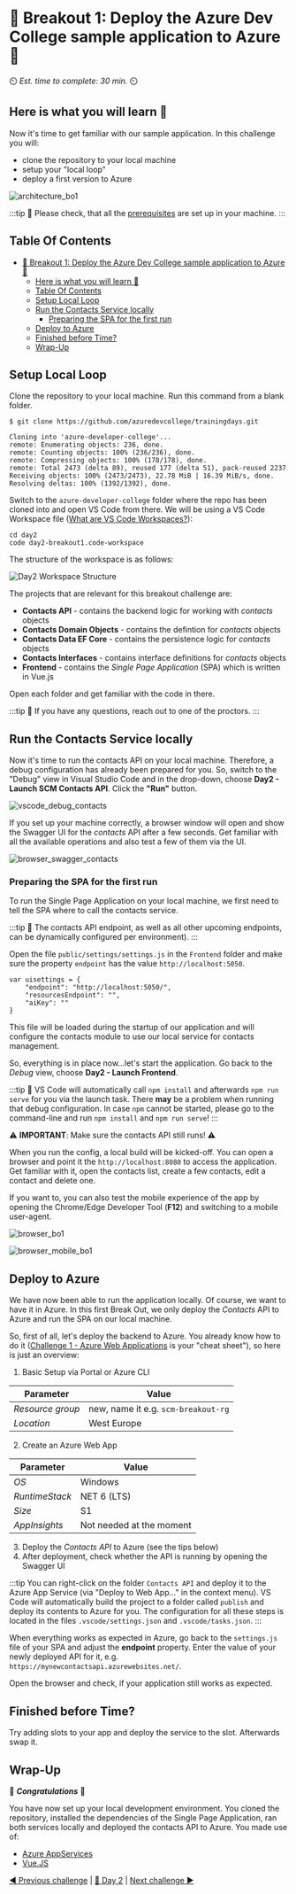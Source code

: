 # 💎 Breakout 1: Deploy the Azure Dev College sample application to Azure 💎

⏲️ _Est. time to complete: 30 min._ ⏲️

## Here is what you will learn 🎯

Now it's time to get familiar with our sample application. In this challenge you will:

- clone the repository to your local machine
- setup your "local loop"
- deploy a first version to Azure

![architecture_bo1](./images/architecture_bo1.png 'architecture_bo1')

:::tip
📝 Please check, that all the [prerequisites](00-challenge-setup.md) are set up in your machine.
:::

## Table Of Contents

- [💎 Breakout 1: Deploy the Azure Dev College sample application to Azure 💎](#-breakout-1-deploy-the-azure-dev-college-sample-application-to-azure-)
  - [Here is what you will learn 🎯](#here-is-what-you-will-learn-)
  - [Table Of Contents](#table-of-contents)
  - [Setup Local Loop](#setup-local-loop)
  - [Run the Contacts Service locally](#run-the-contacts-service-locally)
    - [Preparing the SPA for the first run](#preparing-the-spa-for-the-first-run)
  - [Deploy to Azure](#deploy-to-azure)
  - [Finished before Time?](#finished-before-time)
  - [Wrap-Up](#wrap-up)

## Setup Local Loop

Clone the repository to your local machine. Run this command from a blank folder.

```shell
$ git clone https://github.com/azuredevcollege/trainingdays.git

Cloning into 'azure-developer-college'...
remote: Enumerating objects: 236, done.
remote: Counting objects: 100% (236/236), done.
remote: Compressing objects: 100% (178/178), done.
remote: Total 2473 (delta 89), reused 177 (delta 51), pack-reused 2237
Receiving objects: 100% (2473/2473), 22.78 MiB | 16.39 MiB/s, done.
Resolving deltas: 100% (1392/1392), done.
```

Switch to the `azure-developer-college` folder where the repo has been cloned into and open VS Code from there. We will be using a VS Code Workspace file ([What are VS Code Workspaces?](https://code.visualstudio.com/docs/editor/workspaces#:~:text=1%20Configure%20settings%20that%20only%20apply%20to%20a,enable%20or%20disable%20extensions%20only%20for%20that%20workspace.)):

```shell
cd day2
code day2-breakout1.code-workspace
```

The structure of the workspace is as follows:

![Day2 Workspace Structure](./images/bo1_code.png 'bo1_code')

The projects that are relevant for this breakout challenge are:

- **Contacts API** - contains the backend logic for working with _contacts_ objects
- **Contacts Domain Objects** - contains the defintion for _contacts_ objects
- **Contacts Data EF Core** - contains the persistence logic for _contacts_ objects
- **Contacts Interfaces** - contains interface definitions for _contacts_ objects
- **Frontend** - contains the _Single Page Application_ (SPA) which is written in Vue.js

Open each folder and get familiar with the code in there.

:::tip
📝 If you have any questions, reach out to one of the proctors.
:::

## Run the Contacts Service locally

Now it's time to run the contacts API on your local machine. Therefore, a debug configuration has already been prepared for you. So, switch to the "Debug" view in Visual Studio Code and in the drop-down, choose **Day2 - Launch SCM Contacts API**. Click the **"Run"** button.

![vscode_debug_contacts](./images/vscode_debug_contacts.png 'vscode_debug_contacts')

If you set up your machine correctly, a browser window will open and show the Swagger UI for the _contacts_ API after a few seconds. Get familiar with all the available operations and also test a few of them via the UI.

![browser_swagger_contacts](./images/browser_swagger_contacts.png 'browser_swagger_contacts')

### Preparing the SPA for the first run

To run the Single Page Application on your local machine, we first need to tell the SPA where to call the contacts service.

:::tip
📝 The contacts API endpoint, as well as all other upcoming endpoints, can be dynamically configured per environment).
:::

Open the file `public/settings/settings.js` in the `Frontend` folder and make sure the property `endpoint` has the value `http://localhost:5050`.

```json{2}
var uisettings = {
    "endpoint": "http://localhost:5050/",
    "resourcesEndpoint": "",
    "aiKey": ""
}
```

This file will be loaded during the startup of our application and will configure the contacts module to use our local service for contacts management.

So, everything is in place now...let's start the application. Go back to the _Debug_ view, choose **Day2 - Launch Frontend**.

:::tip
📝 VS Code will automatically call `npm install` and afterwards `npm run serve` for you via the launch task. There **may** be a problem when running that debug configuration. In case `npm` cannot be started, please go to the command-line and run `npm install` and `npm run serve`!
:::

⚠ **IMPORTANT**: Make sure the contacts API still runs! ⚠

When you run the config, a local build will be kicked-off. You can open a browser and point it the `http://localhost:8080` to access the application. Get familiar with it, open the contacts list, create a few contacts, edit a contact and delete one.

If you want to, you can also test the mobile experience of the app by opening the Chrome/Edge Developer Tool (**F12**) and switching to a mobile user-agent.

![browser_bo1](./images/browser_bo1.png 'browser_bo1')

![browser_mobile_bo1](./images/browser_mobile_bo1.png 'browser_mobile_bo1')

## Deploy to Azure

We have now been able to run the application locally. Of course, we want to have it in Azure. In this first Break Out, we only deploy the _Contacts_ API to Azure and run the SPA on our local machine.

So, first of all, let's deploy the backend to Azure. You already know how to do it ([Challenge 1 - Azure Web Applications](./01-challenge-appservice.md) is your "cheat sheet"), so here is just an overview:

1. Basic Setup via Portal or Azure CLI

| Parameter        | Value                               |
| ---------------- | ----------------------------------- |
| _Resource group_ | new, name it e.g. `scm-breakout-rg` |
| _Location_       | West Europe                         |

2. Create an Azure Web App

| Parameter      | Value                    |
| -------------- | ------------------------ |
| _OS_           | Windows                  |
| _RuntimeStack_ | NET 6 (LTS)              |
| _Size_         | S1                       |
| _AppInsights_  | Not needed at the moment |

3. Deploy the _Contacts API_ to Azure (see the tips below)
4. After deployment, check whether the API is running by opening the Swagger UI

:::tip
You can right-click on the folder `Contacts API` and deploy it to the Azure App Service (via "Deploy to Web App..." in the context menu). VS Code will automatically build the project to a folder called `publish` and deploy its contents to Azure for you. The configuration for all these steps is located in the files `.vscode/settings.json` and `.vscode/tasks.json`.
:::

When everything works as expected in Azure, go back to the `settings.js` file of your SPA and adjust the **endpoint** property. Enter the value of your newly deployed API for it, e.g. `https://mynewcontactsapi.azurewebsites.net/`.

Open the browser and check, if your application still works as expected.

## Finished before Time?

Try adding slots to your app and deploy the service to the slot. Afterwards swap it.

## Wrap-Up

🎉 **_Congratulations_** 🎉

You have now set up your local development environment. You cloned the repository, installed the dependencies of the Single Page Application, ran both services locally and deployed the contacts API to Azure. You made use of:

- [Azure AppServices](https://docs.microsoft.com/azure/app-service/)
- [Vue.JS](https://vuejs.org/)

[◀ Previous challenge](./01-challenge-appservice.md) | [🔼 Day 2](../README.md) | [Next challenge ▶](./03-challenge-serverless.md)
